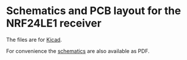 # Schematics and PCB layout for the NRF24LE1 receiver

The files are for [Kicad](http://www.kicad-pcb.org).

For convenience the [schematics](SCHEMATICS.pdf) are also available as PDF.
